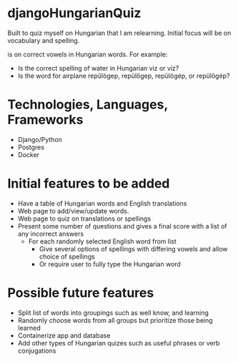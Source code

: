 # djangoHungarianQuiz
Built to quiz myself on Hungarian that I am relearning. 
Initial focus will be on vocabulary and spelling.

is on correct vowels in Hungarian words. 
For example:
- Is the correct spelling of water in Hungarian viz or víz? 
- Is the word for airplane repűlögep, repülőgep, repülögép, or repülőgép?

# Technologies, Languages, Frameworks
- Django/Python
- Postgres
- Docker

# Initial features to be added
- Have a table of Hungarian words and English translations
- Web page to add/view/update words.
- Web page to quiz on translations or spellings
- Present some number of questions and gives a final score with a list of any incorrect answers
  - For each randomly selected English word from list
    - Give several options of spellings with differing vowels and allow choice of spellings
    - Or require user to fully type the Hungarian word
  
# Possible future features
- Split list of words into groupings such as well know, and learning
- Randomly choose words from all groups but prioritize those being learned
- Containerize app and database
- Add other types of Hungarian quizes such as useful phrases or verb conjugations
